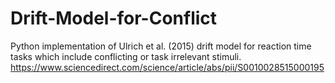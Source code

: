 # Drift-Model-for-Conflict
Python implementation of Ulrich et al. (2015) drift model for reaction time tasks which include conflicting or task irrelevant stimuli. https://www.sciencedirect.com/science/article/abs/pii/S0010028515000195 

